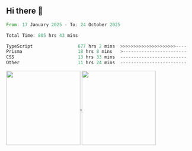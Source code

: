 ## Hi there 👋
<!--START_SECTION:waka-->

```rust
From: 17 January 2025 - To: 24 October 2025

Total Time: 805 hrs 43 mins

TypeScript                 677 hrs 2 mins  >>>>>>>>>>>>>>>>>>>>>----   82.86 %
Prisma                     18 hrs 8 mins   >------------------------   02.22 %
CSS                        13 hrs 33 mins  -------------------------   01.66 %
Other                      11 hrs 24 mins  -------------------------   01.40 %
```

<!--END_SECTION:waka-->

<a href="https://github.com/anuraghazra/github-readme-stats">
  <img height=200 align="center" src="https://github-readme-stats.vercel.app/api/top-langs/?username=paulgeorge35&layout=donut&langs_count=5&theme=transparent" />
</a>
<a href="https://github.com/anuraghazra/convoychat">
  <img height=200 align="center" src="https://github-readme-stats.vercel.app/api?username=paulgeorge35&show_icons=true&show=prs_merged&theme=transparent&rank_icon=github" />
</a>
